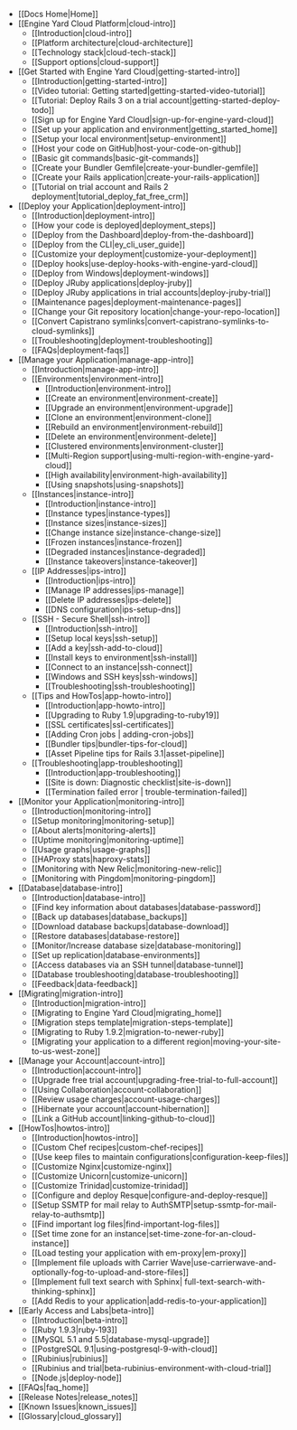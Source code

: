 * [[Docs Home|Home]]
* [[Engine Yard Cloud Platform|cloud-intro]]
  * [[Introduction|cloud-intro]]
  * [[Platform architecture|cloud-architecture]]
  * [[Technology stack|cloud-tech-stack]]
  * [[Support options|cloud-support]]
* [[Get Started with Engine Yard Cloud|getting-started-intro]]
  * [[Introduction|getting-started-intro]]
  * [[Video tutorial: Getting started|getting-started-video-tutorial]]
  * [[Tutorial: Deploy Rails 3 on a trial account|getting-started-deploy-todo]]
  * [[Sign up for Engine Yard Cloud|sign-up-for-engine-yard-cloud]]
  * [[Set up your application and environment|getting_started_home]]
  * [[Setup your local environment|setup-environment]]
  * [[Host your code on GitHub|host-your-code-on-github]]
  * [[Basic git commands|basic-git-commands]]
  * [[Create your Bundler Gemfile|create-your-bundler-gemfile]]
  * [[Create your Rails application|create-your-rails-application]]
  * [[Tutorial on trial account and Rails 2 deployment|tutorial_deploy_fat_free_crm]]
* [[Deploy your Application|deployment-intro]]
  * [[Introduction|deployment-intro]]
  * [[How your code is deployed|deployment_steps]]
  * [[Deploy from the Dashboard|deploy-from-the-dashboard]]  
  * [[Deploy from the CLI|ey_cli_user_guide]]
  * [[Customize your deployment|customize-your-deployment]]
  * [[Deploy hooks|use-deploy-hooks-with-engine-yard-cloud]]
  * [[Deploy from Windows|deployment-windows]]
  * [[Deploy JRuby applications|deploy-jruby]]
  * [[Deploy JRuby applications in trial accounts|deploy-jruby-trial]]
  * [[Maintenance pages|deployment-maintenance-pages]]
  * [[Change your Git repository location|change-your-repo-location]]
  * [[Convert Capistrano symlinks|convert-capistrano-symlinks-to-cloud-symlinks]]
  * [[Troubleshooting|deployment-troubleshooting]]
  * [[FAQs|deployment-faqs]]
* [[Manage your Application|manage-app-intro]]
  * [[Introduction|manage-app-intro]]
  * [[Environments|environment-intro]]
    * [[Introduction|environment-intro]]
    * [[Create an environment|environment-create]]
    * [[Upgrade an environment|environment-upgrade]]
    * [[Clone an environment|environment-clone]]
    * [[Rebuild an environment|environment-rebuild]]
    * [[Delete an environment|environment-delete]]
    * [[Clustered environments|environment-cluster]]
    * [[Multi-Region support|using-multi-region-with-engine-yard-cloud]]
    * [[High availability|environment-high-availability]]
    * [[Using snapshots|using-snapshots]]
  * [[Instances|instance-intro]]
    * [[Introduction|instance-intro]]
    * [[Instance types|instance-types]]
    * [[Instance sizes|instance-sizes]]
    * [[Change instance size|instance-change-size]]
    * [[Frozen instances|instance-frozen]]
    * [[Degraded instances|instance-degraded]]
    * [[Instance takeovers|instance-takeover]]
  * [[IP Addresses|ips-intro]]  
    * [[Introduction|ips-intro]]
    * [[Manage IP addresses|ips-manage]]
    * [[Delete IP addresses|ips-delete]]
    * [[DNS configuration|ips-setup-dns]]
  * [[SSH - Secure Shell|ssh-intro]]
    * [[Introduction|ssh-intro]]
    * [[Setup local keys|ssh-setup]]
    * [[Add a key|ssh-add-to-cloud]]
    * [[Install keys to environment|ssh-install]]
    * [[Connect to an instance|ssh-connect]]
    * [[Windows and SSH keys|ssh-windows]]
    * [[Troubleshooting|ssh-troubleshooting]]
  * [[Tips and HowTos|app-howto-intro]]
    * [[Introduction|app-howto-intro]]
    * [[Upgrading to Ruby 1.9|upgrading-to-ruby19]]
    * [[SSL certificates|ssl-certificates]]
    * [[Adding Cron jobs | adding-cron-jobs]]
    * [[Bundler tips|bundler-tips-for-cloud]]
    * [[Asset Pipeline tips for Rails 3.1|asset-pipeline]]    
  * [[Troubleshooting|app-troubleshooting]]  
    * [[Introduction|app-troubleshooting]]
    * [[Site is down: Diagnostic checklist|site-is-down]] 
    * [[Termination failed error | trouble-termination-failed]]  
* [[Monitor your Application|monitoring-intro]]
  * [[Introduction|monitoring-intro]]
  * [[Setup monitoring|monitoring-setup]]
  * [[About alerts|monitoring-alerts]]
  * [[Uptime monitoring|monitoring-uptime]]
  * [[Usage graphs|usage-graphs]]
  * [[HAProxy stats|haproxy-stats]]    
  * [[Monitoring with New Relic|monitoring-new-relic]]
  * [[Monitoring with Pingdom|monitoring-pingdom]]
* [[Database|database-intro]]
  * [[Introduction|database-intro]]
  * [[Find key information about databases|database-password]]
  * [[Back up databases|database_backups]]
  * [[Download database backups|database-download]]
  * [[Restore databases|database-restore]]
  * [[Monitor/Increase database size|database-monitoring]]
  * [[Set up replication|database-environments]]
  * [[Access databases via an SSH tunnel|database-tunnel]]
  * [[Database troubleshooting|database-troubleshooting]]
  * [[Feedback|data-feedback]]
* [[Migrating|migration-intro]]
  * [[Introduction|migration-intro]]
  * [[Migrating to Engine Yard Cloud|migrating_home]]
  * [[Migration steps template|migration-steps-template]]
  * [[Migrating to Ruby 1.9.2|migration-to-newer-ruby]]
  * [[Migrating your application to a different region|moving-your-site-to-us-west-zone]]
* [[Manage your Account|account-intro]]
  * [[Introduction|account-intro]]
  * [[Upgrade free trial account|upgrading-free-trial-to-full-account]]
  * [[Using Collaboration|account-collaboration]]
  * [[Review usage charges|account-usage-charges]]  
  * [[Hibernate your account|account-hibernation]]
  * [[Link a GitHub account|linking-github-to-cloud]]
* [[HowTos|howtos-intro]]
  * [[Introduction|howtos-intro]]
  * [[Custom Chef recipes|custom-chef-recipes]]
  * [[Use keep files to maintain configurations|configuration-keep-files]]
  * [[Customize Nginx|customize-nginx]]
  * [[Customize Unicorn|customize-unicorn]]
  * [[Customize Trinidad|customize-trinidad]]
  * [[Configure and deploy Resque|configure-and-deploy-resque]]
  * [[Setup SSMTP for mail relay to AuthSMTP|setup-ssmtp-for-mail-relay-to-authsmtp]]
  * [[Find important log files|find-important-log-files]]
  * [[Set time zone for an instance|set-time-zone-for-an-cloud-instance]]
  * [[Load testing your application with em-proxy|em-proxy]] 
  * [[Implement file uploads with Carrier Wave|use-carrierwave-and-optionally-fog-to-upload-and-store-files]]
  * [[Implement full text search with Sphinx| full-text-search-with-thinking-sphinx]]
  * [[Add Redis to your application|add-redis-to-your-application]]
* [[Early Access and Labs|beta-intro]]
  * [[Introduction|beta-intro]]
  * [[Ruby 1.9.3|ruby-193]]
  * [[MySQL 5.1 and 5.5|database-mysql-upgrade]]
  * [[PostgreSQL 9.1|using-postgresql-9-with-cloud]]
  * [[Rubinius|rubinius]]
  * [[Rubinius and trial|beta-rubinius-environment-with-cloud-trial]]
  * [[Node.js|deploy-node]]
* [[FAQs|faq_home]]
* [[Release Notes|release_notes]]
* [[Known Issues|known_issues]]
* [[Glossary|cloud_glossary]]
